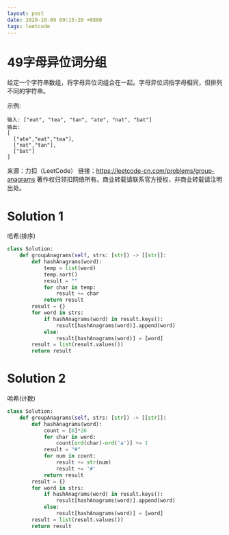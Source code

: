 ```yaml
---
layout: post
date: 2020-10-09 09:15:20 +0800
tags: leetcode
---
```


# 49字母异位词分组

给定一个字符串数组，将字母异位词组合在一起。字母异位词指字母相同，但排列不同的字符串。

示例:
```
输入: ["eat", "tea", "tan", "ate", "nat", "bat"]
输出:
[
  ["ate","eat","tea"],
  ["nat","tan"],
  ["bat"]
]
```
来源：力扣（LeetCode）
链接：https://leetcode-cn.com/problems/group-anagrams
著作权归领扣网络所有。商业转载请联系官方授权，非商业转载请注明出处。

# Solution 1
哈希(排序)  
``` python
class Solution:
    def groupAnagrams(self, strs: [str]) -> [[str]]:
        def hashAnagrams(word):
            temp = list(word)
            temp.sort()
            result = ""
            for char in temp:
                result += char
            return result
        result = {}
        for word in strs:
            if hashAnagrams(word) in result.keys():
                result[hashAnagrams(word)].append(word)
            else:
                result[hashAnagrams(word)] = [word]
        result = list(result.values())
        return result
```

# Solution 2
哈希(计数)  
``` python
class Solution:
    def groupAnagrams(self, strs: [str]) -> [[str]]:
        def hashAnagrams(word):
            count = [0]*26
            for char in word:
                count[ord(char)-ord('a')] += 1
            result = "#"
            for num in count:
                result += str(num)
                result += '#'
            return result
        result = {}
        for word in strs:
            if hashAnagrams(word) in result.keys():
                result[hashAnagrams(word)].append(word)
            else:
                result[hashAnagrams(word)] = [word]
        result = list(result.values())
        return result
```